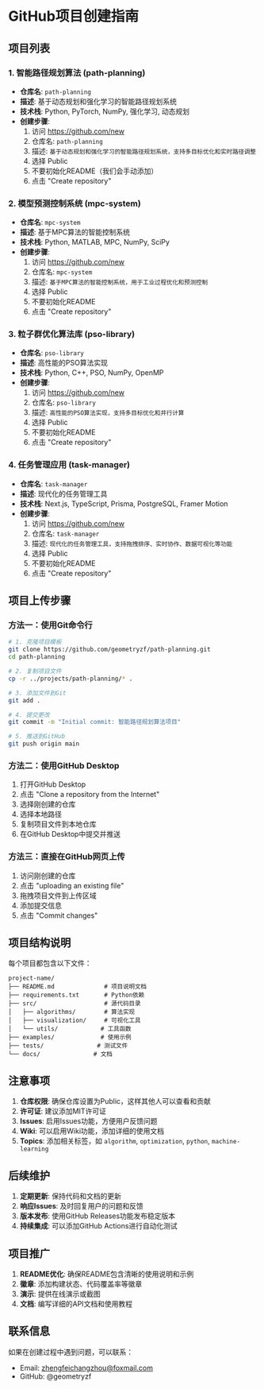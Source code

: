 # GitHub项目创建指南

## 项目列表

### 1. 智能路径规划算法 (path-planning)
- **仓库名**: `path-planning`
- **描述**: 基于动态规划和强化学习的智能路径规划系统
- **技术栈**: Python, PyTorch, NumPy, 强化学习, 动态规划
- **创建步骤**:
  1. 访问 https://github.com/new
  2. 仓库名: `path-planning`
  3. 描述: `基于动态规划和强化学习的智能路径规划系统，支持多目标优化和实时路径调整`
  4. 选择 Public
  5. 不要初始化README（我们会手动添加）
  6. 点击 "Create repository"

### 2. 模型预测控制系统 (mpc-system)
- **仓库名**: `mpc-system`
- **描述**: 基于MPC算法的智能控制系统
- **技术栈**: Python, MATLAB, MPC, NumPy, SciPy
- **创建步骤**:
  1. 访问 https://github.com/new
  2. 仓库名: `mpc-system`
  3. 描述: `基于MPC算法的智能控制系统，用于工业过程优化和预测控制`
  4. 选择 Public
  5. 不要初始化README
  6. 点击 "Create repository"

### 3. 粒子群优化算法库 (pso-library)
- **仓库名**: `pso-library`
- **描述**: 高性能的PSO算法实现
- **技术栈**: Python, C++, PSO, NumPy, OpenMP
- **创建步骤**:
  1. 访问 https://github.com/new
  2. 仓库名: `pso-library`
  3. 描述: `高性能的PSO算法实现，支持多目标优化和并行计算`
  4. 选择 Public
  5. 不要初始化README
  6. 点击 "Create repository"

### 4. 任务管理应用 (task-manager)
- **仓库名**: `task-manager`
- **描述**: 现代化的任务管理工具
- **技术栈**: Next.js, TypeScript, Prisma, PostgreSQL, Framer Motion
- **创建步骤**:
  1. 访问 https://github.com/new
  2. 仓库名: `task-manager`
  3. 描述: `现代化的任务管理工具，支持拖拽排序、实时协作、数据可视化等功能`
  4. 选择 Public
  5. 不要初始化README
  6. 点击 "Create repository"

## 项目上传步骤

### 方法一：使用Git命令行

```bash
# 1. 克隆项目模板
git clone https://github.com/geometryzf/path-planning.git
cd path-planning

# 2. 复制项目文件
cp -r ../projects/path-planning/* .

# 3. 添加文件到Git
git add .

# 4. 提交更改
git commit -m "Initial commit: 智能路径规划算法项目"

# 5. 推送到GitHub
git push origin main
```

### 方法二：使用GitHub Desktop

1. 打开GitHub Desktop
2. 点击 "Clone a repository from the Internet"
3. 选择刚创建的仓库
4. 选择本地路径
5. 复制项目文件到本地仓库
6. 在GitHub Desktop中提交并推送

### 方法三：直接在GitHub网页上传

1. 访问刚创建的仓库
2. 点击 "uploading an existing file"
3. 拖拽项目文件到上传区域
4. 添加提交信息
5. 点击 "Commit changes"

## 项目结构说明

每个项目都包含以下文件：

```
project-name/
├── README.md              # 项目说明文档
├── requirements.txt       # Python依赖
├── src/                   # 源代码目录
│   ├── algorithms/        # 算法实现
│   ├── visualization/     # 可视化工具
│   └── utils/            # 工具函数
├── examples/             # 使用示例
├── tests/               # 测试文件
└── docs/               # 文档
```

## 注意事项

1. **仓库权限**: 确保仓库设置为Public，这样其他人可以查看和贡献
2. **许可证**: 建议添加MIT许可证
3. **Issues**: 启用Issues功能，方便用户反馈问题
4. **Wiki**: 可以启用Wiki功能，添加详细的使用文档
5. **Topics**: 添加相关标签，如 `algorithm`, `optimization`, `python`, `machine-learning`

## 后续维护

1. **定期更新**: 保持代码和文档的更新
2. **响应Issues**: 及时回复用户的问题和反馈
3. **版本发布**: 使用GitHub Releases功能发布稳定版本
4. **持续集成**: 可以添加GitHub Actions进行自动化测试

## 项目推广

1. **README优化**: 确保README包含清晰的使用说明和示例
2. **徽章**: 添加构建状态、代码覆盖率等徽章
3. **演示**: 提供在线演示或截图
4. **文档**: 编写详细的API文档和使用教程

## 联系信息

如果在创建过程中遇到问题，可以联系：
- Email: zhengfeichangzhou@foxmail.com
- GitHub: @geometryzf
